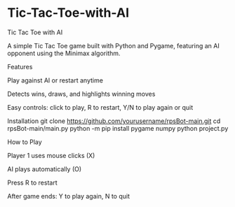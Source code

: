# Tic-Tac-Toe-with-AI
Tic Tac Toe with AI

A simple Tic Tac Toe game built with Python and Pygame, featuring an AI opponent using the Minimax algorithm.

Features

Play against AI or restart anytime

Detects wins, draws, and highlights winning moves

Easy controls: click to play, R to restart, Y/N to play again or quit

Installation
git clone https://github.com/yourusername/rpsBot-main.git
cd rpsBot-main/main.py
python -m pip install pygame numpy
python project.py

How to Play

Player 1 uses mouse clicks (X)

AI plays automatically (O)

Press R to restart

After game ends: Y to play again, N to quit
